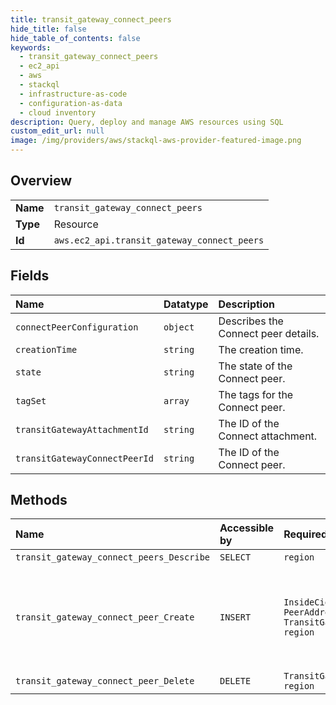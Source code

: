 ```yaml
---
title: transit_gateway_connect_peers
hide_title: false
hide_table_of_contents: false
keywords:
  - transit_gateway_connect_peers
  - ec2_api
  - aws    
  - stackql
  - infrastructure-as-code
  - configuration-as-data
  - cloud inventory
description: Query, deploy and manage AWS resources using SQL
custom_edit_url: null
image: /img/providers/aws/stackql-aws-provider-featured-image.png
---
```

  
    

## Overview
<table><tbody>
<tr><td><b>Name</b></td><td><code>transit_gateway_connect_peers</code></td></tr>
<tr><td><b>Type</b></td><td>Resource</td></tr>
<tr><td><b>Id</b></td><td><code>aws.ec2_api.transit_gateway_connect_peers</code></td></tr>
</tbody></table>

## Fields
| Name | Datatype | Description |
|:-----|:---------|:------------|
| `connectPeerConfiguration` | `object` | Describes the Connect peer details. |
| `creationTime` | `string` | The creation time. |
| `state` | `string` | The state of the Connect peer. |
| `tagSet` | `array` | The tags for the Connect peer. |
| `transitGatewayAttachmentId` | `string` | The ID of the Connect attachment. |
| `transitGatewayConnectPeerId` | `string` | The ID of the Connect peer. |
## Methods
| Name | Accessible by | Required Params | Description |
|:-----|:--------------|:----------------|:------------|
| `transit_gateway_connect_peers_Describe` | `SELECT` | `region` | Describes one or more Connect peers. |
| `transit_gateway_connect_peer_Create` | `INSERT` | `InsideCidrBlocks, PeerAddress, TransitGatewayAttachmentId, region` | &lt;p&gt;Creates a Connect peer for a specified transit gateway Connect attachment between a transit gateway and an appliance.&lt;/p&gt; &lt;p&gt;The peer address and transit gateway address must be the same IP address family (IPv4 or IPv6).&lt;/p&gt; &lt;p&gt;For more information, see &lt;a href="https://docs.aws.amazon.com/vpc/latest/tgw/tgw-connect.html#tgw-connect-peer"&gt;Connect peers&lt;/a&gt; in the &lt;i&gt;Transit Gateways Guide&lt;/i&gt;.&lt;/p&gt; |
| `transit_gateway_connect_peer_Delete` | `DELETE` | `TransitGatewayConnectPeerId, region` | Deletes the specified Connect peer. |
